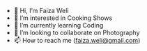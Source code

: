 - 👋 Hi, I’m Faiza Weli
- 👀 I’m interested in Cooking Shows
- 🌱 I’m currently learning Coding
- 💞️ I’m looking to collaborate on Photography
- 📫 How to reach me (faiza.weli@gmail.com)

